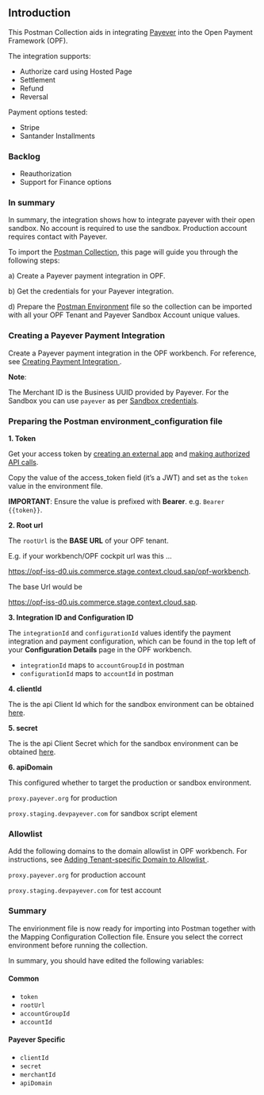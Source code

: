 ## Introduction ##
This Postman Collection aids in integrating [Payever](https://getpayever.com/) into the Open Payment Framework (OPF).

The integration supports:

* Authorize card using Hosted Page
* Settlement
* Refund
* Reversal

Payment options tested:
* Stripe
* Santander Installments

### Backlog
* Reauthorization
* Support for Finance options


### In summary ###
In summary, the integration shows how to integrate payever with their open sandbox. No account is required to use the sandbox. Production account requires contact with Payever.

To import the [Postman Collection](mapping_configuration.json), this page will guide you through the following steps:

a) Create a Payever payment integration in OPF.

b) Get the credentials for your Payever integration.

d) Prepare the [Postman Environment](environment_configuration.json) file so the collection can be imported with all your OPF Tenant and Payever Sandbox Account unique values. 


### Creating a Payever Payment Integration ###
Create a Payever payment integration in the OPF workbench. For reference, see [Creating Payment Integration
](https://help.sap.com/docs/SAP_COMMERCE_CLOUD_PUBLIC_CLOUD/0996ba68e5794b8ab51db8d25d4c9f8a/20a64f954df1425391757759011e7e6b.html?state=DRAFT).

**Note**:

The Merchant ID is the Business UUID provided by Payever. For the Sandbox you can use ``payever`` as per [Sandbox credentials](https://docs.payever.org/resources/dk/test-credentials/api-credentials/).


### Preparing the Postman environment_configuration file ###

**1. Token**

Get your access token by [creating an external app](https://help.sap.com/docs/SAP_COMMERCE_CLOUD_PUBLIC_CLOUD/0996ba68e5794b8ab51db8d25d4c9f8a/d927d21974fe4b368e063f72733bf0fe.html?state=DRAFT) and [making authorized API calls](https://help.sap.com/docs/SAP_COMMERCE_CLOUD_PUBLIC_CLOUD/0996ba68e5794b8ab51db8d25d4c9f8a/40c792e66e2942209dc853a43533d78d.html?state=DRAFT).

Copy the value of the access_token field (it’s a JWT) and set as the ``token`` value in the environment file.

**IMPORTANT**: Ensure the value is prefixed with **Bearer**. e.g. ``Bearer {{token}}``.

**2. Root url**

The ``rootUrl`` is the **BASE URL** of your OPF tenant.

E.g. if your workbench/OPF cockpit url was this …

<https://opf-iss-d0.uis.commerce.stage.context.cloud.sap/opf-workbench>.

The base Url would be

https://opf-iss-d0.uis.commerce.stage.context.cloud.sap.


**3. Integration ID and Configuration ID**

The ``integrationId`` and ``configurationId`` values identify the payment integration and payment configuration, which can be found in the top left of your **Configuration Details** page in the OPF workbench.

* ``integrationId`` maps to ``accountGroupId`` in postman
* ``configurationId`` maps to ``accountId`` in postman

**4. clientId**

The is the api Client Id which for the sandbox environment can be obtained [here](https://docs.payever.org/resources/dk/test-credentials/api-credentials/).

**5. secret**

The is the api Client Secret which for the sandbox environment can be obtained [here](https://docs.payever.org/resources/dk/test-credentials/api-credentials/).

**6. apiDomain**

This configured whether to target the production or sandbox environment.

``proxy.payever.org`` for production

``proxy.staging.devpayever.com`` for sandbox script element


### Allowlist
Add the following domains to the domain allowlist in OPF workbench. For instructions, see [Adding Tenant-specific Domain to Allowlist
](https://help.sap.com/docs/SAP_COMMERCE_CLOUD_PUBLIC_CLOUD/0996ba68e5794b8ab51db8d25d4c9f8a/a6836485b4494cfaad4033b4ee7a9c64.html?state=DRAFT).


``proxy.payever.org`` for production account

``proxy.staging.devpayever.com`` for test account


### Summary

The envirionment file is now ready for importing into Postman together with the Mapping Configuration Collection file. Ensure you select the correct environment before running the collection.

In summary, you should have edited the following variables: 

#### Common
- ``token``
- ``rootUrl``
- ``accountGroupId``
- ``accountId`` 

#### Payever Specific
- ``clientId``
- ``secret``
- ``merchantId``
- ``apiDomain``
  
